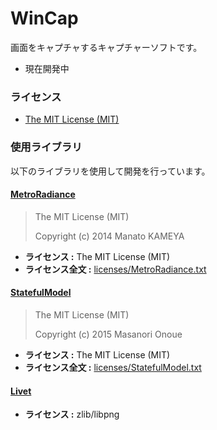 # WinCap

画面をキャプチャするキャプチャーソフトです。

* 現在開発中

### ライセンス

* [The MIT License (MIT)](LICENSE)

### 使用ライブラリ

以下のライブラリを使用して開発を行っています。

#### [MetroRadiance](https://github.com/Grabacr07/MetroRadiance)

> The MIT License (MIT)
> 
> Copyright (c) 2014 Manato KAMEYA

* **ライセンス :** The MIT License (MIT)
* **ライセンス全文 :** [licenses/MetroRadiance.txt](licenses/MetroRadiance.txt)

#### [StatefulModel](https://github.com/ugaya40/StatefulModel)

> The MIT License (MIT)
> 
> Copyright (c) 2015 Masanori Onoue

* **ライセンス :** The MIT License (MIT)
* **ライセンス全文 :** [licenses/StatefulModel.txt](licenses/StatefulModel.txt)

#### [Livet](https://github.com/ugaya40/Livet)

* **ライセンス :** zlib/libpng
